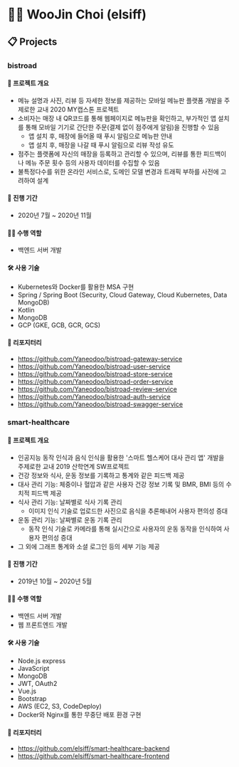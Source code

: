 # :man_technologist: WooJin Choi (elsiff)
## :clipboard: Projects
### bistroad
#### :memo: 프로젝트 개요
* 메뉴 설명과 사진, 리뷰 등 자세한 정보를 제공하는 모바일 메뉴판 플랫폼 개발을 주제로한 교내 2020 MY캡스톤 프로젝트
* 소비자는 매장 내 QR코드를 통해 웹페이지로 메뉴판을 확인하고, 부가적인 앱 설치를 통해 모바일 기기로 간단한 주문(결제 없이 점주에게 알림)을 진행할 수 있음
  * 앱 설치 후, 매장에 들어올 때 푸시 알림으로 메뉴판 안내
  * 앱 설치 후, 매장을 나갈 때 푸시 알림으로 리뷰 작성 유도
* 점주는 플랫폼에 자신의 매장을 등록하고 관리할 수 있으며, 리뷰를 통한 피드백이나 메뉴 주문 횟수 등의 사용자 데이터를 수집할 수 있음
* 불특정다수를 위한 온라인 서비스로, 도메인 모델 변경과 트래픽 부하를 사전에 고려하여 설계
#### :date: 진행 기간
* 2020년 7월 ~ 2020년 11월
#### :raising_hand_man: 수행 역할
* 백엔드 서버 개발
#### :hammer_and_wrench: 사용 기술
* Kubernetes와 Docker를 활용한 MSA 구현
* Spring / Spring Boot (Security, Cloud Gateway, Cloud Kubernetes, Data MongoDB)
* Kotlin
* MongoDB
* GCP (GKE, GCB, GCR, GCS)
#### :file_folder: 리포지터리
* https://github.com/Yaneodoo/bistroad-gateway-service
* https://github.com/Yaneodoo/bistroad-user-service
* https://github.com/Yaneodoo/bistroad-store-service
* https://github.com/Yaneodoo/bistroad-order-service
* https://github.com/Yaneodoo/bistroad-review-service
* https://github.com/Yaneodoo/bistroad-auth-service
* https://github.com/Yaneodoo/bistroad-swagger-service
### smart-healthcare
#### :memo: 프로젝트 개요
* 인공지능 동작 인식과 음식 인식을 활용한 '스마트 헬스케어 대사 관리 앱' 개발을 주제로한 교내 2019 산학연계 SW프로젝트
* 건강 정보와 식사, 운동 정보를 기록하고 통계와 같은 피드백 제공
* 대사 관리 기능: 체중이나 혈압과 같은 사용자 건강 정보 기록 및 BMR, BMI 등의 수치적 피드백 제공
* 식사 관리 기능: 날짜별로 식사 기록 관리
  * 이미지 인식 기술로 업로드한 사진으로 음식을 추론해내어 사용자 편의성 증대
* 운동 관리 기능: 날짜별로 운동 기록 관리
  * 동작 인식 기술로 카메라를 통해 실시간으로 사용자의 운동 동작을 인식하여 사용자 편의성 증대
* 그 외에 그래프 통계와 소셜 로그인 등의 세부 기능 제공
#### :date: 진행 기간
* 2019년 10월 ~ 2020년 5월
#### :raising_hand_man: 수행 역할
* 백엔드 서버 개발
* 웹 프론트엔드 개발
#### :hammer_and_wrench: 사용 기술
* Node.js express
* JavaScript
* MongoDB
* JWT, OAuth2
* Vue.js
* Bootstrap
* AWS (EC2, S3, CodeDeploy)
* Docker와 Nginx를 통한 무중단 배포 환경 구현
#### :file_folder: 리포지터리
* https://github.com/elsiff/smart-healthcare-backend
* https://github.com/elsiff/smart-healthcare-frontend
